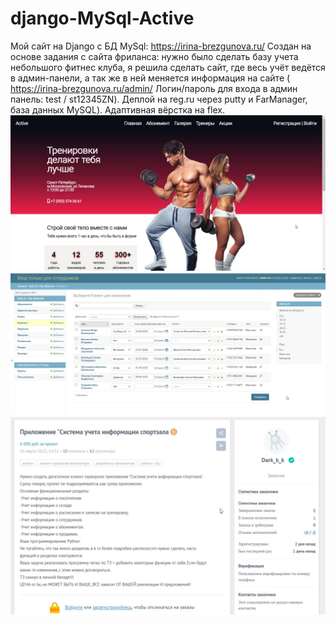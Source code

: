 # django-MySql-Active
 Мой сайт на Django с БД MySql: https://irina-brezgunova.ru/
 Создан на основе задания с сайта фриланса: нужно было сделать базу учета небольшого фитнес клуба, я решила сделать сайт, где весь учёт ведётся в админ-панели, а так же в ней меняется информация на сайте ( https://irina-brezgunova.ru/admin/ Логин/пароль для входа в админ панель: test / st12345ZN). Деплой на reg.ru через putty и FarManager, база данных MySQL). Адаптивная вёрстка на flex.
![Image alt](https://github.com/TodaCosta/django-MySql-Active/blob/main/homePage.jpg)
![Image alt](https://github.com/TodaCosta/django-MySql-Active/blob/main/ScreenAdmin.jpg)
![Image alt](https://github.com/TodaCosta/django-MySql-Active/blob/main/Oj4ISfxS.jpg)
